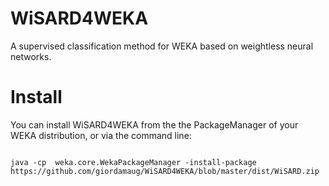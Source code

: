 # WiSARD4WEKA
A supervised classification method for WEKA based on weightless neural networks.

# Install

You can install WiSARD4WEKA from the the PackageManager of your WEKA distribution, or via the command line:

<code>
java -cp <your-path-to-weka.jar> weka.core.WekaPackageManager -install-package https://github.com/giordamaug/WiSARD4WEKA/blob/master/dist/WiSARD.zip
</code>

